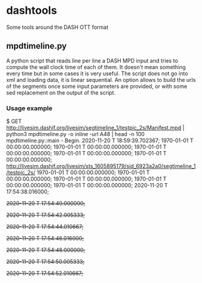 # dashtools
Some tools around the DASH OTT format

## mpdtimeline.py ## 
A python script that reads line per line a DASH MPD input and tries to compute the wall clock time of each of them. It doesn't mean something every time but in some cases it is very useful. The script does not go into xml and loading data, it is linear sequential. An option allows to build the urls of the segments once some input parameters are provided, or with some sed replacement on the output of the script.

### Usage example ###

  $ GET http://livesim.dashif.org/livesim/segtimeline_1/testpic_2s/Manifest.mpd | python3 mpdtimeline.py -o inline -url A48 | head -n 100 
  mpdtimeline.py::main - Begin.
  2020-11-20 T 18:59:39.702367; <?xml version="1.0" encoding="utf-8"?>
  1970-01-01 T 00:00:00.000000; <MPD xmlns="urn:mpeg:dash:schema:mpd:2011" xmlns:xsi="http://www.w3.org/2001/XMLSchema-instance" availabilityStartTime="1970-01-01T00:00:00Z" id="Config part of url maybe?" minBufferTime="PT2S" minimumUpdatePeriod="PT0S" profiles="urn:mpeg:dash:profile:isoff-live:2011,http://dashif.org/guidelines/dash-if-simple" publishTime="2020-11-20T17:59:39Z" timeShiftBufferDepth="PT5M" type="dynamic" xsi:schemaLocation="urn:mpeg:dash:schema:mpd:2011 DASH-MPD.xsd">
  1970-01-01 T 00:00:00.000000;    <ProgramInformation>
  1970-01-01 T 00:00:00.000000;       <Title>Media Presentation Description from DASH-IF live simulator</Title>
  1970-01-01 T 00:00:00.000000;    </ProgramInformation>
  1970-01-01 T 00:00:00.000000;    <BaseURL>http://livesim.dashif.org/livesim/sts_1605895179/sid_6923a2a0/segtimeline_1/testpic_2s/</BaseURL>
  1970-01-01 T 00:00:00.000000; <Period id="p0" start="PT0S">
  1970-01-01 T 00:00:00.000000;       <AdaptationSet contentType="audio" lang="en" mimeType="audio/mp4" segmentAlignment="true" startWithSAP="1">
  1970-01-01 T 00:00:00.000000;          <Role schemeIdUri="urn:mpeg:dash:role:2011" value="main" />
  1970-01-01 T 00:00:00.000000;          <SegmentTemplate initialization="$RepresentationID$/init.mp4" media="$RepresentationID$/t$Time$.m4s" timescale="48000">
  1970-01-01 T 00:00:00.000000; <SegmentTimeline>
  2020-11-20 T 17:54:38.016000; <S d="95232" t="77082954144768" />
  <!-- Segment url : http://livesim.dashif.org/livesim/sts_1605895179/sid_6923a2a0/segtimeline_1/testpic_2s/A48/t77082954144768.m4s  -->
  2020-11-20 T 17:54:40.000000; <S d="96256"  /> <!-- r="2" removed -->
  <!-- Segment url : http://livesim.dashif.org/livesim/sts_1605895179/sid_6923a2a0/segtimeline_1/testpic_2s/A48/t77082954240000.m4s  -->
  2020-11-20 T 17:54:42.005333; <S d="96256"  /> <!--simulate segment r 1 -->
  <!-- Segment url : http://livesim.dashif.org/livesim/sts_1605895179/sid_6923a2a0/segtimeline_1/testpic_2s/A48/t77082954336256.m4s  -->
  2020-11-20 T 17:54:44.010667; <S d="96256"  /> <!--simulate segment r 2 -->
  <!-- Segment url : http://livesim.dashif.org/livesim/sts_1605895179/sid_6923a2a0/segtimeline_1/testpic_2s/A48/t77082954432512.m4s  -->
  2020-11-20 T 17:54:46.016000; <S d="95232" />
  <!-- Segment url : http://livesim.dashif.org/livesim/sts_1605895179/sid_6923a2a0/segtimeline_1/testpic_2s/A48/t77082954528768.m4s  -->
  2020-11-20 T 17:54:48.000000; <S d="96256"  /> <!-- r="2" removed -->
  <!-- Segment url : http://livesim.dashif.org/livesim/sts_1605895179/sid_6923a2a0/segtimeline_1/testpic_2s/A48/t77082954624000.m4s  -->
  2020-11-20 T 17:54:50.005333; <S d="96256"  /> <!--simulate segment r 1 -->
  <!-- Segment url : http://livesim.dashif.org/livesim/sts_1605895179/sid_6923a2a0/segtimeline_1/testpic_2s/A48/t77082954720256.m4s  -->
  2020-11-20 T 17:54:52.010667; <S d="96256"  /> <!--simulate segment r 2 -->
  <!-- Segment url : http://livesim.dashif.org/livesim/sts_1605895179/sid_6923a2a0/segtimeline_1/testpic_2s/A48/t77082954816512.m4s  -->


